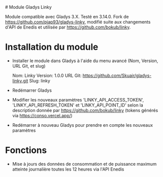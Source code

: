 ﻿﻿# Module Gladys Linky

Module compatible avec Gladys 3.X. Testé en 3.14.0.
Fork de https://github.com/pjap93/gladys-linky, modifié suite aux changements d'API de Enedis et utilisée par https://github.com/bokub/linky.

# Installation du module
 - Installer le module dans Gladys à l'aide du menu avancé (Nom, Version, URL Git, et slug) 

   Nom: Linky
   Version: 1.0.0
   URL Git: https://github.com/Skuair/gladys-linky.git
   Slug: linky
    
- Redémarrer Gladys

- Modifier les nouveaux paramètres 'LINKY_API_ACCESS_TOKEN', 'LINKY_API_REFRESH_TOKEN' et 'LINKY_API_POINT_ID' selon la description donnée par https://github.com/bokub/linky (tokens générés via https://conso.vercel.app/)

- Redémarrer à nouveau Gladys pour prendre en compte les nouveaux paramètres

# Fonctions

- Mise à jours des données de consommation et de puissance maximum atteinte journalière toutes les 12 heures via l'API Enedis